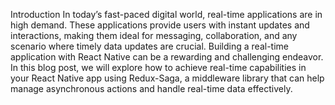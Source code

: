 Introduction
In today’s fast-paced digital world, real-time applications are in high demand. These applications provide users with instant updates and interactions, making them ideal for messaging, collaboration, and any scenario where timely data updates are crucial. Building a real-time application with React Native can be a rewarding and challenging endeavor. In this blog post, we will explore how to achieve real-time capabilities in your React Native app using Redux-Saga, a middleware library that can help manage asynchronous actions and handle real-time data effectively. 
